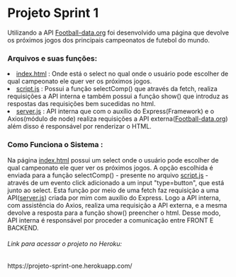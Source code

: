 <h1>Projeto Sprint 1</h1>
Utilizando a API <a href="https://www.football-data.org/">Football-data.org</a> foi desenvolvido uma página que devolve os próximos jogos dos principais campeonatos de 
futebol do mundo. 
  <h3>Arquivos e suas funções:</h3>
  <li><a href="https://github.com/Compass-pb-dialogflow-2021-ufms/sprint-1-dialogflow/blob/denner-basilio/Front/index.html">index.html</a> : Onde está o select no qual onde o usuário pode escolher de qual campeonato ele quer ver os próximos jogos. </li>
  <li><a href="https://github.com/Compass-pb-dialogflow-2021-ufms/sprint-1-dialogflow/blob/denner-basilio/Front/script.js">script.js</a> : Possui a função selectComp() que através da fetch, realiza requisições a API interna e também possui a função show() que introduz as respostas das requisições bem sucedidas no html. </li>
  <li><a href="https://github.com/Compass-pb-dialogflow-2021-ufms/sprint-1-dialogflow/blob/denner-basilio/server.js">server.js</a> : API interna que com o auxílio do Express(Framework) e o Axios(módulo de node) realiza requisições a API externa(<a href="https://www.football-data.org/">Football-data.org</a>) além disso é responsável por renderizar o HTML. </li>
  
  
  <h3>Como Funciona o Sistema :</h3>
  Na página <a href="https://github.com/Compass-pb-dialogflow-2021-ufms/sprint-1-dialogflow/blob/denner-basilio/Front/index.html">index.html</a> possui um 
  select onde o usuário pode escolher de qual campeonato ele quer ver os próximos jogos. A opção escolhida é enviada para a função selectComp() - presente no arquivo
  <a href="https://github.com/Compass-pb-dialogflow-2021-ufms/sprint-1-dialogflow/blob/denner-basilio/Front/script.js">script.js</a> - através de um evento click adicionado a um input "type=button", que está junto ao select. Esta função por meio de uma fetch faz requisição a uma API(<a href="https://github.com/Compass-pb-dialogflow-2021-ufms/sprint-1-dialogflow/blob/denner-basilio/server.js">server.js</a>) criada por mim com auxílio do Express. Logo a API interna, com assistência do Axios, realiza uma requisição a API externa, e a mesma devolve a resposta para a função show() preencher o html. Desse modo, API interna é responsável por proceder a comunicação entre FRONT E BACKEND.
  <br>
<h6>Link para acessar o projeto no Heroku: </h6> https://projeto-sprint-one.herokuapp.com/
